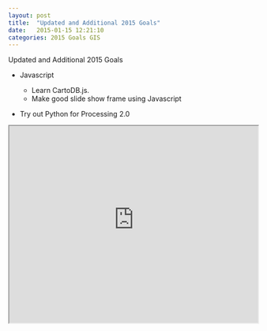 ```yaml
---
layout: post
title:  "Updated and Additional 2015 Goals"
date:   2015-01-15 12:21:10
categories: 2015 Goals GIS 
---
```



Updated and Additional 2015 Goals

* Javascript
	* Learn CartoDB.js. 
	* Make good slide show frame using Javascript
	
* Try out Python for Processing 2.0 


<!--![GIF](https://dl-web.dropbox.com/get/Public/images/beh_gis_animated_gif_2_download.gif?_subject_uid=36281098&w=AAAE6FL_6TjkPRBTgWQ5LiLzIhlE0y9wH2nuJJmKgSMydw)
-->

<iframe src="https://dl.dropboxusercontent.com/u/36281098/Slides-SlidesJS-3/examples/playing/index.html" style="width: 100%; height: 400px"></iframe>